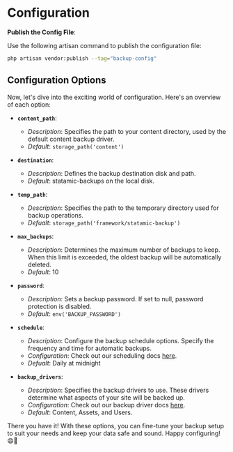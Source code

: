 # Configuration

**Publish the Config File**:

Use the following artisan command to publish the configuration file:

```sh
php artisan vendor:publish --tag="backup-config"
```

## Configuration Options

Now, let's dive into the exciting world of configuration. Here's an overview of each option:

- **`content_path`**:

  - _Description_: Specifies the path to your content directory, used by the default content backup driver.
  - _Default_: `storage_path('content')`

- **`destination`**:

  - _Description_: Defines the backup destination disk and path.
  - _Default_: statamic-backups on the local disk.

- **`temp_path`**:

  - _Description_: Specifies the path to the temporary directory used for backup operations.
  - _Defualt_: `storage_path('framework/statamic-backup')`

- **`max_backups`**:

  - _Description_: Determines the maximum number of backups to keep. When this limit is exceeded, the oldest backup will be automatically deleted.
  - _Default_: 10

- **`password`**:

  - _Description_: Sets a backup password. If set to null, password protection is disabled.
  - _Default_: `env('BACKUP_PASSWORD')`

- **`schedule`**:

  - _Description_: Configure the backup schedule options. Specify the frequency and time for automatic backups.
  - _Configuration_: Check out our scheduling docs [here](scheduling.md).
  - _Defualt_: Daily at midnight

- **`backup_drivers`**:
  - _Description_: Specifies the backup drivers to use. These drivers determine what aspects of your site will be backed up.
  - _Configuration_: Check out our backup driver docs [here](drivers.md).
  - _Default_: Content, Assets, and Users.

There you have it! With these options, you can fine-tune your backup setup to suit your needs and keep your data safe and sound. Happy configuring! 😄🚀
